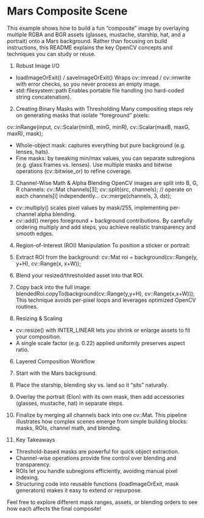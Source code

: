 # Mars Composite Scene

This example shows how to build a fun “composite” image by overlaying multiple RGBA and BGR assets (glasses, mustache, starship, hat, and a portrait) onto a Mars background. Rather than focusing on build instructions, this README explains the key OpenCV concepts and techniques you can study or reuse.

1. Robust Image I/O
- loadImageOrExit() / saveImageOrExit()
  Wraps cv::imread / cv::imwrite with error checks, so you never process an empty image.
- std::filesystem::path
  Enables portable file handling (no hard-coded string concatenation).

2. Creating Binary Masks with Thresholding
Many compositing steps rely on generating masks that isolate “foreground” pixels:

  cv::inRange(input, cv::Scalar(minB, minG, minR), cv::Scalar(maxB, maxG, maxR), mask);

- Whole-object mask: captures everything but pure background (e.g. lenses, hats).
- Fine masks: by tweaking min/max values, you can separate subregions (e.g. glass frames vs. lenses).
Use multiple masks and bitwise operations (cv::bitwise_or) to refine coverage.

3. Channel-Wise Math & Alpha Blending
OpenCV images are split into B, G, R channels:
  cv::Mat channels[3];
  cv::split(src, channels);
  // operate on each channels[i] independently...
  cv::merge(channels, 3, dst);
- cv::multiply() scales pixel values by mask/255, implementing per-channel alpha blending.
- cv::add() merges foreground + background contributions.
By carefully ordering multiply and add steps, you achieve realistic transparency and smooth edges.

4. Region-of-Interest (ROI) Manipulation
To position a sticker or portrait:
1. Extract ROI from the background:
   cv::Mat roi = background(cv::Range(y, y+H), cv::Range(x, x+W));
2. Blend your resized/thresholded asset into that ROI.
3. Copy back into the full image:
   blendedRoi.copyTo(background(cv::Range(y,y+H), cv::Range(x,x+W)));
This technique avoids per-pixel loops and leverages optimized OpenCV routines.

5. Resizing & Scaling
- cv::resize() with INTER_LINEAR lets you shrink or enlarge assets to fit your composition.
- A single scale factor (e.g. 0.22) applied uniformly preserves aspect ratio.

6. Layered Composition Workflow
1. Start with the Mars background.
2. Place the starship, blending sky vs. land so it “sits” naturally.
3. Overlay the portrait (Elon) with its own mask, then add accessories (glasses, mustache, hat) in separate steps.
4. Finalize by merging all channels back into one cv::Mat.
This pipeline illustrates how complex scenes emerge from simple building blocks: masks, ROIs, channel math, and blending.

7. Key Takeaways
- Threshold-based masks are powerful for quick object extraction.
- Channel-wise operations provide fine control over blending and transparency.
- ROIs let you handle subregions efficiently, avoiding manual pixel indexing.
- Structuring code into reusable functions (loadImageOrExit, mask generators) makes it easy to extend or repurpose.

Feel free to explore different mask ranges, assets, or blending orders to see how each affects the final composite!